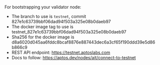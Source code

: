 For bootstrapping your validator node:

- The branch to use is `testnet`, commit 827e1c63739bbf06dad94f503a325e08b0daeb97
- The docker image tag to use is testnet_827e1c63739bbf06dad94f503a325e08b0daeb97
- Sha256 for the docker image is d8a6020d045aa6fddc8bcaf8876e887443dec6a3cf65f190ddd39e5d86b866c9
- REST API endpoint: https://testnet.aptoslabs.com
- Docs to follow: https://aptos.dev/nodes/ait/connect-to-testnet
